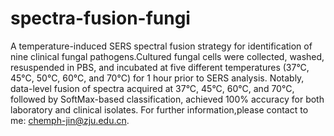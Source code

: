# spectra-fusion-fungi
A temperature-induced SERS spectral fusion strategy for  identification of nine clinical fungal pathogens.Cultured fungal cells were collected, washed, resuspended in PBS, and incubated at five different temperatures (37°C, 45°C, 50°C, 60°C, and 70°C) for 1 hour prior to SERS analysis. Notably, data-level fusion of spectra acquired at 37°C, 45°C, 60°C, and 70°C, followed by SoftMax-based classification, achieved 100% accuracy for both laboratory and clinical isolates. For further information,please contact to me: chemph-jin@zju.edu.cn.
